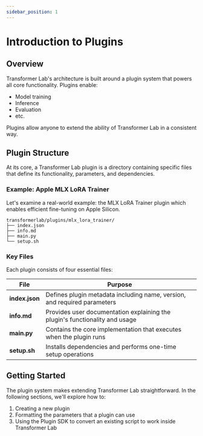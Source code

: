 ```yaml
---
sidebar_position: 1
---
```


# Introduction to Plugins

## Overview

Transformer Lab's architecture is built around a plugin system that powers all core functionality. Plugins enable:

- Model training
- Inference
- Evaluation
- etc.

Plugins allow anyone to extend the ability of Transformer Lab in a consistent way.

## Plugin Structure

At its core, a Transformer Lab plugin is a directory containing specific files that define its functionality, parameters, and dependencies.

### Example: Apple MLX LoRA Trainer

Let's examine a real-world example: the MLX LoRA Trainer plugin which enables efficient fine-tuning on Apple Silicon.

```
transformerlab/plugins/mlx_lora_trainer/
├── index.json
├── info.md
├── main.py
└── setup.sh
```

<!-- ![Plugin Folder Structure](./img/plugin-folder.png) -->

### Key Files

Each plugin consists of four essential files:

| File | Purpose |
|------|---------|
| **index.json** | Defines plugin metadata including name, version, and required parameters |
| **info.md** | Provides user documentation explaining the plugin's functionality and usage |
| **main.py** | Contains the core implementation that executes when the plugin runs |
| **setup.sh** | Installs dependencies and performs one-time setup operations |

## Getting Started

The plugin system makes extending Transformer Lab straightforward. In the following sections, we'll explore how to:

1. Creating a new plugin
2. Formatting the parameters that a plugin can use
3. Using the Plugin SDK to convert an existing script to work inside Transformer Lab